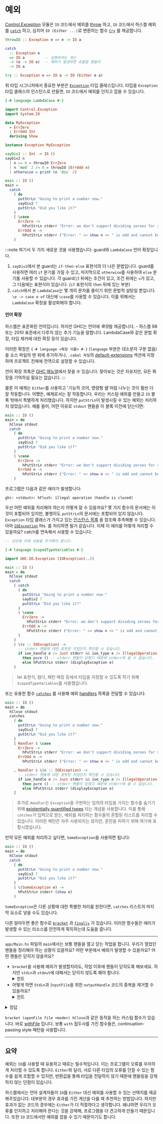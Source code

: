 # 예외

[Control.Exception](https://hackage.haskell.org/package/base-4.16.4.0/docs/Control-Exception.html)
모듈은 `IO` 코드에서 예외를
[throw](https://hackage.haskell.org/package/base-4.16.4.0/docs/Control-Exception.html#v:throwIO)
하고,
`IO` 코드에서 하스켈 예외를
[`catch`](https://hackage.haskell.org/package/base-4.16.4.0/docs/Control-Exception.html#g:5)
하고, 심지어 `IO (Either ...)`로 변환하는 함수
[`try`](https://hackage.haskell.org/package/base-4.16.4.0/docs/Control-Exception.html#g:7)
를 제공합니다.

```haskell
throwIO :: Exception e => e -> IO a

catch
  :: Exception e
  => IO a         -- 실행하려는 계산
  -> (e -> IO a)  -- 예외가 발생하면 호출할 핸들러
  -> IO a

try :: Exception e => IO a -> IO (Either e a)
```

위 타입 시그니처에서 중요한 부분은
[`Exception`](https://hackage.haskell.org/package/base-4.16.4.0/docs/Control-Exception.html#t:Exception)
타입 클래스입니다.
타입을 `Exception` 타입 클래스의 인스턴스로 만들면, `IO` 코드에서 예외를 던지고 잡을 수 있습니다.

```haskell
{-# language LambdaCase #-}

import Control.Exception
import System.IO

data MyException
  = ErrZero
  | ErrOdd Int
  deriving Show

instance Exception MyException

sayDiv2 :: Int -> IO ()
sayDiv2 n
  | n == 0 = throwIO ErrZero
  | n `mod` 2 /= 0 = throwIO (ErrOdd n)
  | otherwise = print (n `div` 2)

main :: IO ()
main =
  catch
    ( do
      putStrLn "Going to print a number now."
      sayDiv2 7
      putStrLn "Did you like it?"
    )
    ( \case
      ErrZero ->
        hPutStrLn stderr "Error: we don't support dividing zeroes for some reason"
      ErrOdd n ->
        hPutStrLn stderr ("Error: " <> show n <> " is odd and cannot be divided by 2")
    )
```

:::note
여기서 두 가지 새로운 것을 사용했습니다: guard와 `LambdaCase` 언어 확장입니다.

1. `sayDiv2`에서 본 guard는 `if-then-else` 표현식의 더 나은 문법입니다.
   guard를 사용하면 여러 `if` 분기를 가질 수 있고, 마지막으로 `otherwise`를 사용하여 `else` 분기를 사용할 수 있습니다.
   각 guard(`|`) 뒤에는 조건이 있고, 조건 뒤에는 `=`가 있고, 그 다음에는 표현식이 있습니다. (`if` 표현식의 `then` 뒤에 있는 부분)
2. `catch`에서 본 `LambdaCase`는 몇 개의 문자를 줄이기 위한 문법적 설탕일 뿐입니다.
   `\e -> case e of` 대신에 `\case`를 사용할 수 있습니다.
   이를 위해서는 `LambdaCase` 확장을 활성화해야 합니다.

#### 언어 확장

하스켈은 표준화된 언어입니다. 하지만 GHC는 언어에 *확장*을 제공합니다. - 하스켈 98 또는 2010 표준에서 다루지 않는 추가 기능을 말합니다.
LambdaCase와 같은 문법 확장, 타입 체커에 대한 확장 등이 있습니다.

이러한 확장은 `{-# language <확장 이름> #-}` (`language` 부분은 대소문자 구분 없음)을 소스 파일의 맨 위에 추가하거나,
`.cabal 파일`의 [default-extensions](https://cabal.readthedocs.io/en/stable/cabal-package.html#pkg-field-default-extensions)
섹션에 지정하여 프로젝트 전체에 전역으로 설정할 수 있습니다.

언어 확장 목록은 [GHC 매뉴얼](https://ghc.gitlab.haskell.org/ghc/doc/users_guide/exts.html)에서 찾을 수 있습니다.
찾아보는 것은 자유지만, 모든 확장을 기억하실 필요는 없습니다.
:::

물론 이 예제는 `Either`를 사용하고 '기능적 코어, 명령형 쉘'처럼 나누는 것이 훨씬 더 잘 작동합니다.
어쨌든, 예제로서는 잘 작동합니다.
우리는 커스텀 예외를 만들고 `IO` 블록 밖에서 특별하게 처리했습니다.
하지만 `putStrLn`이 발생시킬 수 있는 예외는 처리하지 않았습니다.
예를 들어, 어떤 이유로 `stdout` 핸들을 이 블록 이전에 닫는다면:

```haskell
main :: IO ()
main = do
  hClose stdout
  catch
    ( do
      putStrLn "Going to print a number now."
      sayDiv2 7
      putStrLn "Did you like it?"
    )
    ( \case
      ErrZero ->
        hPutStrLn stderr "Error: we don't support dividing zeroes for some reason"
      ErrOdd n ->
        hPutStrLn stderr ("Error: " <> show n <> " is odd and cannot be divided by 2")
    )
```

프로그램은 다음과 같은 에러가 발생합니다:

```
ghc: <stdout>: hFlush: illegal operation (handle is closed)
```

우선 어떤 예외를 처리해야 하는지 어떻게 알 수 있을까요?
몇 가지 함수의 문서에는 이것이 포함되어 있지만, 불행히도 `putStrLn`의 문서에는 포함되어 있지 않습니다.
`Exception` 타입 클래스가 가지고 있는
[인스턴스 목록](https://hackage.haskell.org/package/base-4.16.4.0/docs/Control-Exception.html#i:Exception)
을 참조해 추측해볼 수 있습니다.
아마
[`IOException`](https://hackage.haskell.org/package/base-4.16.4.0/docs/GHC-IO-Exception.html#t:IOException) fits.
를 처리하면 될거 같습니다.
이제 이 에러를 어떻게 처리할 수 있을까요? catch를 연속해서 사용할 수 있습니다:

```haskell
-- 상단에 아래 내용을 추가해야 합니다.

{-# language ScopedTypeVariables #-}

import GHC.IO.Exception (IOException(..))

main :: IO ()
main = do
  hClose stdout
  catch
    ( catch
      ( do
        putStrLn "Going to print a number now."
        sayDiv2 7
        putStrLn "Did you like it?"
      )
      ( \case
        ErrZero ->
          hPutStrLn stderr "Error: we don't support dividing zeroes for some reason"
        ErrOdd n ->
          hPutStrLn stderr ("Error: " <> show n <> " is odd and cannot be divided by 2")
      )
    )
    ( \(e :: IOException) ->
      -- stderr 핸들에 대한 잘못된 작업인지 확인할 수 있습니다.
      if ioe_handle e /= Just stderr && ioe_type e /= IllegalOperation
        then pure () -- stderr 핸들이 닫혔기 때문에 stderr에 쓸 수 없습니다.
        else hPutStrLn stderr (displayException e)
    )
```

> let 표현식, 람다, 패턴 매칭 등에서 타입을 지정할 수 있도록 하기 위해 `ScopedTypeVariables`를 사용했습니다.

또는 유용한 함수
[`catches`](https://hackage.haskell.org/package/base-4.16.4.0/docs/Control-Exception.html#v:catches)
를 사용해 예외
[handlers](https://hackage.haskell.org/package/base-4.16.4.0/docs/Control-Exception.html#t:Handler)
목록을 전달할 수 있습니다.

```haskell
main :: IO ()
main = do
  hClose stdout
  catches
    ( do
      putStrLn "Going to print a number now."
      sayDiv2 7
      putStrLn "Did you like it?"
    )
    [ Handler $ \case
      ErrZero ->
        hPutStrLn stderr "Error: we don't support dividing zeroes for some reason"
      ErrOdd n ->
        hPutStrLn stderr ("Error: " <> show n <> " is odd and cannot be divided by 2")

    , Handler $ \(e :: IOException) ->
      -- stderr 핸들에 대한 잘못된 작업인지 확인할 수 있습니다.
      if ioe_handle e /= Just stderr && ioe_type e /= IllegalOperation
        then pure () -- stderr 핸들이 닫혔기 때문에 stderr에 쓸 수 없습니다.
        else hPutStrLn stderr (displayException e)
    ]
```

> 추가로 `Handler`는 `Exception`을 구현하는 임의의 타입을 가지는 함수를 숨기기 위해
> [existentially quantified types](https://en.m.wikibooks.org/wiki/Haskell/Existentially_quantified_types)
> 라는 개념을 사용합니다.
> 이를 통해 `catches`가 입력으로 받는, 예외를 처리하는 함수들의 혼합된 리스트를 처리할 수 있습니다.
> 이러한 패턴은 자주 사용되지는 않지만, 혼란을 피하기 위해 여기에 포함시켰습니다.

만약 모든 예외를 처리하고 싶다면, `SomeException`을 사용하면 됩니다:

```haskell
main :: IO ()
main = do
  hClose stdout
  catch
    ( do
      putStrLn "Going to print a number now."
      sayDiv2 7
      putStrLn "Did you like it?"
    )
    ( \(SomeException e) ->
      hPutStrLn stderr (show e)
    )
```

`SomeException`은 다른 상황에 대한 특별한 처리를 원한다면, `catches` 리스트의 마지막 요소로 넣을 수도 있습니다.

다른 알아두면 좋은 함수로
[`bracket`](https://hackage.haskell.org/package/base-4.16.4.0/docs/Control-Exception.html#v:bracket)
과
[`finally`](https://hackage.haskell.org/package/base-4.16.4.0/docs/Control-Exception.html#v:finally)
가 있습니다.
이러한 함수들은 에러가 발생할 수 있는 리소스를 안전하게 획득하는데 도움을 줍니다.

---

`app/Main.hs` 파일의 `main`에서는 보통 핸들을 열고 닫는 작업을 합니다.
우리가 열었던 핸들을 정리해야 하는 상황이 있을까요?
어떤 부분에서 예외가 발생할 수 있을까요?
어떤 핸들은 닫히지 않을까요?

- `bracket`을 사용해 예외가 발생할지라도, 작업 이후에 핸들이 닫히도록 해보세요.
  하지만 `stdin`과 `stdout`에 대해서는 닫히지 않도록 해야 합니다.
  <details><summary>힌트</summary>매개 변수를 받는 함수를 다른 함수로 전달하고, 해당 함수가 매개 변수를 만들어 호출하는 방식인 continuation-passing style을 사용할 수 있습니다.
  </details>
- 어떻게 하면 `Stdin`과 `InputFile`을 위한 `outputHandle` 코드의 중복을 제거할 수 있을까요?
  <details><summary>힌트</summary>let을 사용하세요.</details>

<details><summary>정답</summary>

```haskell
import Control.Exception (bracket)

main :: IO ()
main = do
...

    ConvertSingle input output ->
      let
        -- 여기서 action은 우리가 하고 싶은 다음 단계입니다.
        -- 우리가 만든 값을 입력으로 받아서 사용하고,
        -- 이후 정리할 수 있도록 control을 반환합니다.
        withInputHandle :: (String -> Handle -> IO a) -> IO a
        withInputHandle action =
          case input of
            Stdin ->
              action "" stdin
            InputFile file ->
              bracket
                (openFile file ReadMode)
                hClose
                (action file)

        -- 두 함수 모두 action은 원하는 임의의 타입 `a`를 반환할 수 있습니다.
        withOutputHandle :: (Handle -> IO a) -> IO a
        withOutputHandle action =
          case output of
            Stdout ->
              action stdout
            OutputFile file -> do
              exists <- doesFileExist file
              shouldOpenFile <-
                if exists
                  then confirm
                  else pure True
              if shouldOpenFile
                then
                  bracket (openFile file WriteMode) hClose action
                else
                  exitFailure
      in
        withInputHandle (\title -> withOutputHandle . HsBlog.convertSingle title)
```

</details>

`bracket (openFile file <mode>) hClose`과 같은 동작을 하는 커스텀 함수가 있습니다.
바로
[withFile](https://hackage.haskell.org/package/base-4.17.0.0/docs/System-IO.html#v:withFile)
입니다.
보통 `with` 접두사를 가진 함수들은, continuation-passing style 패턴을 사용합니다.

---

## 요약

예외는 `IO`를 사용할 때 유용하고 때로는 필수적입니다.
이는 프로그램이 오류를 우아하게 처리할 수 있도록 합니다.
`Either`와 달리, 서로 다른 타입의 오류를 던질 수 있는 함수를 쉽게 조합할 수 있지만,
반환값을 통해 타입을 전달하지 않기 때문에 핸들링을 강제하지 않는 단점이 있습니다.

하스켈에서는 언어 설계자들이 `IO`를 `Either` 대신 예외를 사용할 수 있는 선택지를 제공해주었습니다.
대부분의 경우 효과를 가진 계산을 다룰 때 추천하는 방법입니다.
하지만 효과가 없는 코드의 경우에는 `Either`가 더 적절하다고 생각합니다.
왜냐하면 우리가 오류를 인지하고 처리해야 한다는 것을 강제해, 프로그램을 더 견고하게 만들기 때문입니다.
또한 `IO` 코드에서만 예외를 잡을 수 있기 때문이기도 합니다.
